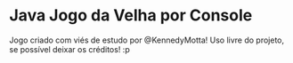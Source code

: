 # Java Jogo da Velha por Console

Jogo criado com viés de estudo por @KennedyMotta!
Uso livre do projeto, se possível deixar os créditos! :p
